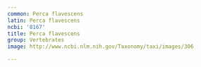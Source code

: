 ```yaml
---
common: Perca flavescens
latin: Perca flavescens
ncbi: '8167'
title: Perca flavescens
group: Vertebrates
image: http://www.ncbi.nlm.nih.gov/Taxonomy/taxi/images/306

---
```

